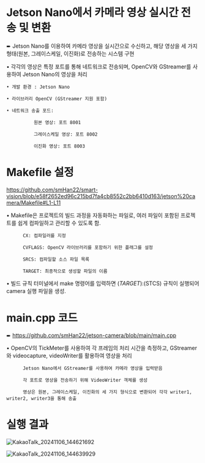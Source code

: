 # Jetson Nano에서 카메라 영상 실시간 전송 및 변환

➨ Jetson Nano를 이용하여 카메라 영상을 실시간으로 수신하고, 해당 영상을 세 가지 형태(원본, 그레이스케일, 이진화)로 전송하는 시스템 구현

• 각각의 영상은 특정 포트를 통해 네트워크로 전송되며, OpenCV와 GStreamer를 사용하여 Jetson Nano의 영상을 처리

```
• 개발 환경 : Jetson Nano
  
• 라이브러리 OpenCV (GStreamer 지원 포함)
  
• 네트워크 송출 포드:
  
          원본 영상: 포트 8001
  
          그레이스케일 영상: 포트 8002
  
          이진화 영상: 포트 8003
```


# Makefile 설정

https://github.com/smHan22/smart-vision/blob/e58f2652ed96c215bd7fa4cb8552c2bb6410d163/jetson%20camera/Makefile#L1-L11

  
• Makefile은 프로젝트의 빌드 과정을 자동화하는 파일로, 여러 파일이 포함된 프로젝트를 쉽게 컴파일하고 관리할 수 있도록 함.

          CX: 컴파일러를 지정
  
          CVFLAGS: OpenCV 라이브러리를 포함하기 위한 플래그를 설정
  
          SRCS: 컴파일할 소스 파일 목록
  
          TARGET: 최종적으로 생성할 파일의 이름
            

• 빌드 규칙
    터미널에서 make 명령어를 입력하면 $(TARGET):$(STCS) 규칙이 실행되어 camera 실행 파일을 생성.





# main.cpp 코드
➨ https://github.com/smHan22/jetson-camera/blob/main/main.cpp

• OpenCV의 TickMeter를 사용하여 각 프레임의 처리 시간을 측정하고, GStreamer와 videocapture, videoWriter를 활용하여 영상을 처리

          Jetson Nano에서 GStreamer를 사용하여 카메라 영상을 입력받음
          
          각 포트로 영상을 전송하기 위해 VideoWriter 객체를 생성
          
          영상은 원본, 그레이스케일, 이진화의 세 가지 형식으로 변환되어 각각 writer1, writer2, writer3을 통해 송출


# 실행 결과

![KakaoTalk_20241106_144621692](https://github.com/user-attachments/assets/102dca33-c7e0-4e06-8e3f-121279bc23c1)


![KakaoTalk_20241106_144639929](https://github.com/user-attachments/assets/85a8c6fd-b413-42a8-9c3d-bd568d4bfd0c)



    
